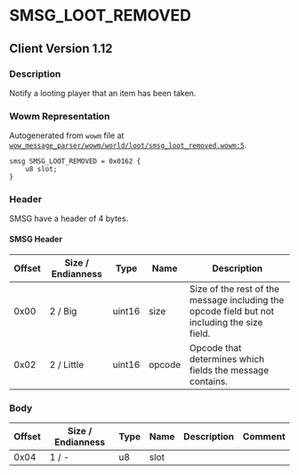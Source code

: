 # SMSG_LOOT_REMOVED

## Client Version 1.12

### Description

Notify a looting player that an item has been taken.

### Wowm Representation

Autogenerated from `wowm` file at [`wow_message_parser/wowm/world/loot/smsg_loot_removed.wowm:5`](https://github.com/gtker/wow_messages/tree/main/wow_message_parser/wowm/world/loot/smsg_loot_removed.wowm#L5).
```rust,ignore
smsg SMSG_LOOT_REMOVED = 0x0162 {
    u8 slot;
}
```
### Header

SMSG have a header of 4 bytes.

#### SMSG Header

| Offset | Size / Endianness | Type   | Name   | Description |
| ------ | ----------------- | ------ | ------ | ----------- |
| 0x00   | 2 / Big           | uint16 | size   | Size of the rest of the message including the opcode field but not including the size field.|
| 0x02   | 2 / Little        | uint16 | opcode | Opcode that determines which fields the message contains.|

### Body

| Offset | Size / Endianness | Type | Name | Description | Comment |
| ------ | ----------------- | ---- | ---- | ----------- | ------- |
| 0x04 | 1 / - | u8 | slot |  |  |

